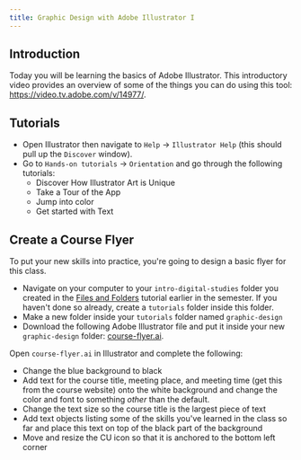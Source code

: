 ```yaml
---
title: Graphic Design with Adobe Illustrator I
---
```


## Introduction

Today you will be learning the basics of Adobe Illustrator. This introductory video provides an overview of some of the things you can do using this tool: <https://video.tv.adobe.com/v/14977/>.

## Tutorials

- Open Illustrator then navigate to `Help` -> `Illustrator Help` (this should pull up the `Discover` window). 
- Go to `Hands-on tutorials` -> `Orientation` and go through the following tutorials:
	- Discover How Illustrator Art is Unique
	- Take a Tour of the App
	- Jump into color
	- Get started with Text

## Create a Course Flyer

To put your new skills into practice, you're going to design a basic flyer for this class. 

- Navigate on your computer to your `intro-digital-studies` folder you created in the [Files and Folders]({{site.baseurl}}modules/files-folders/) tutorial earlier in the semester. If you haven't done so already, create a `tutorials` folder inside this folder.
- Make a new folder inside your `tutorials` folder named `graphic-design`
- Download the following Adobe Illustrator file and put it inside your new `graphic-design` folder: [course-flyer.ai]({{site.baseurl}}/modules/course-flyer.ai).

Open `course-flyer.ai` in Illustrator and complete the following:

* Change the blue background to black
* Add text for the course title, meeting place, and meeting time (get this from the course website) onto the white background and change the color and font to something *other* than the default.
* Change the text size so the course title is the largest piece of text
* Add text objects listing some of the skills you've learned in the class so far and place this text on top of the black part of the background
* Move and resize the CU icon so that it is anchored to the bottom left corner
